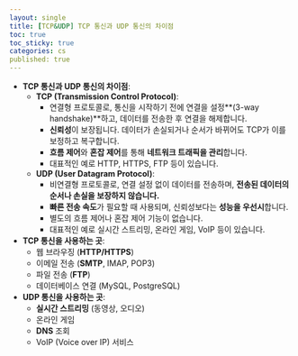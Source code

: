 ```yaml
---
layout: single
title: [TCP&UDP] TCP 통신과 UDP 통신의 차이점
toc: true
toc_sticky: true
categories: cs
published: true
---
```


- **TCP 통신과 UDP 통신의 차이점**:
    - **TCP (Transmission Control Protocol)**:
        - 연결형 프로토콜로, 통신을 시작하기 전에 연결을 설정**(3-way handshake)**하고, 데이터를 전송한 후 연결을 해제합니다.
        - **신뢰성**이 보장됩니다. 데이터가 손실되거나 순서가 바뀌어도 TCP가 이를 보정하고 복구합니다.
        - **흐름 제어**와 **혼잡 제어**를 통해 **네트워크 트래픽을 관리**합니다.
        - 대표적인 예로 HTTP, HTTPS, FTP 등이 있습니다.
    - **UDP (User Datagram Protocol)**:
        - 비연결형 프로토콜로, 연결 설정 없이 데이터를 전송하며, **전송된 데이터의 순서나 손실을 보장하지 않습니다.**
        - **빠른 전송 속도**가 필요할 때 사용되며, 신뢰성보다는 **성능을 우선시**합니다.
        - 별도의 흐름 제어나 혼잡 제어 기능이 없습니다.
        - 대표적인 예로 실시간 스트리밍, 온라인 게임, VoIP 등이 있습니다.
- **TCP 통신을 사용하는 곳**:
    - 웹 브라우징 (**HTTP/HTTPS**)
    - 이메일 전송 (**SMTP**, IMAP, POP3)
    - 파일 전송 (**FTP**)
    - 데이터베이스 연결 (MySQL, PostgreSQL)
- **UDP 통신을 사용하는 곳**:
    - **실시간 스트리밍** (동영상, 오디오)
    - 온라인 게임
    - **DNS** 조회
    - VoIP (Voice over IP) 서비스
